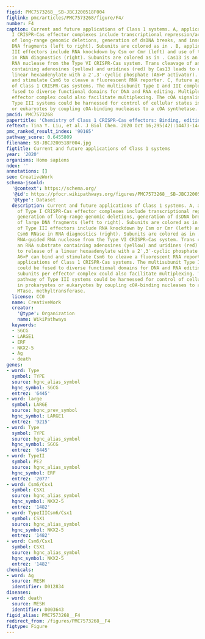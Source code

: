 ```yaml
---
figid: PMC7573268__SB-JBCJ200518F004
figlink: pmc/articles/PMC7573268/figure/F4/
number: F4
caption: Current and future applications of Class 1 systems. A, applications of Type
  I CRISPR-Cas effector complexes include transcriptional repression/activation, generation
  of long-range genomic deletions, generation of dsDNA breaks, and insertion of large
  DNA fragments (left to right). Subunits are colored as in . B, applications of Type
  III effectors include RNA knockdown by Csm or Cmr (left) and use of the Csm6 RNase
  in RNA diagnostics (right). Subunits are colored as in . Cas13 is an RNA-guided
  RNA nuclease from the Type VI CRISPR-Cas system. Trans cleavage of an RNA substrate
  containing adenosines (yellow) and uridines (red) by Cas13 leads to release of a
  linear hexaadenylate with a 2′,3′-cyclic phosphate (A6>P activator). A6>P can bind
  and stimulate Csm6 to cleave a fluorescent RNA reporter. C, future applications
  of Class 1 CRISPR-Cas systems. The multisubunit Type I and III complexes could be
  fused to diverse functional domains for DNA and RNA editing. Multiple subunits per
  effector complex could also facilitate multiplexing. The cOA signaling pathway of
  Type III systems could be harnessed for control of cellular states in prokaryotes
  or eukaryotes by coupling cOA-binding nucleases to a cOA synthetase. MTase, methyltransferase.
pmcid: PMC7573268
papertitle: 'Chemistry of Class 1 CRISPR-Cas effectors: Binding, editing, and regulation.'
reftext: Tina Y. Liu, et al. J Biol Chem. 2020 Oct 16;295(42):14473-14487.
pmc_ranked_result_index: '90165'
pathway_score: 0.6455809
filename: SB-JBCJ200518F004.jpg
figtitle: Current and future applications of Class 1 systems
year: '2020'
organisms: Homo sapiens
ndex: ''
annotations: []
seo: CreativeWork
schema-jsonld:
  '@context': https://schema.org/
  '@id': https://pfocr.wikipathways.org/figures/PMC7573268__SB-JBCJ200518F004.html
  '@type': Dataset
  description: Current and future applications of Class 1 systems. A, applications
    of Type I CRISPR-Cas effector complexes include transcriptional repression/activation,
    generation of long-range genomic deletions, generation of dsDNA breaks, and insertion
    of large DNA fragments (left to right). Subunits are colored as in . B, applications
    of Type III effectors include RNA knockdown by Csm or Cmr (left) and use of the
    Csm6 RNase in RNA diagnostics (right). Subunits are colored as in . Cas13 is an
    RNA-guided RNA nuclease from the Type VI CRISPR-Cas system. Trans cleavage of
    an RNA substrate containing adenosines (yellow) and uridines (red) by Cas13 leads
    to release of a linear hexaadenylate with a 2′,3′-cyclic phosphate (A6>P activator).
    A6>P can bind and stimulate Csm6 to cleave a fluorescent RNA reporter. C, future
    applications of Class 1 CRISPR-Cas systems. The multisubunit Type I and III complexes
    could be fused to diverse functional domains for DNA and RNA editing. Multiple
    subunits per effector complex could also facilitate multiplexing. The cOA signaling
    pathway of Type III systems could be harnessed for control of cellular states
    in prokaryotes or eukaryotes by coupling cOA-binding nucleases to a cOA synthetase.
    MTase, methyltransferase.
  license: CC0
  name: CreativeWork
  creator:
    '@type': Organization
    name: WikiPathways
  keywords:
  - SGCG
  - LARGE1
  - ERF
  - NKX2-5
  - Ag
  - death
genes:
- word: Турe
  symbol: TYPE
  source: hgnc_alias_symbol
  hgnc_symbol: SGCG
  entrez: '6445'
- word: large
  symbol: LARGE
  source: hgnc_prev_symbol
  hgnc_symbol: LARGE1
  entrez: '9215'
- word: Турe
  symbol: TYPE
  source: hgnc_alias_symbol
  hgnc_symbol: SGCG
  entrez: '6445'
- word: ТурeII
  symbol: PE2
  source: hgnc_alias_symbol
  hgnc_symbol: ERF
  entrez: '2077'
- word: Csm6/Csx1
  symbol: CSX1
  source: hgnc_alias_symbol
  hgnc_symbol: NKX2-5
  entrez: '1482'
- word: TypeIIICsm6/Csx1
  symbol: CSX1
  source: hgnc_alias_symbol
  hgnc_symbol: NKX2-5
  entrez: '1482'
- word: Csm6/Csx1
  symbol: CSX1
  source: hgnc_alias_symbol
  hgnc_symbol: NKX2-5
  entrez: '1482'
chemicals:
- word: Ag
  source: MESH
  identifier: D012834
diseases:
- word: death
  source: MESH
  identifier: D003643
figid_alias: PMC7573268__F4
redirect_from: /figures/PMC7573268__F4
figtype: Figure
---
```

